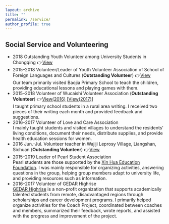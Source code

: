 ```yaml
---
layout: archive
title: ""
permalink: /service/
author_profile: true
---
```

<link rel="stylesheet" href="/assets/css/item.css">
<h2>Social Service and Volunteering</h2>

<ul>
  <li class="item">
    2018 Outstanding Youth Volunteer among University Students in Chongqing
    👉<a href="/honors/image17.png" class="view-link">View</a>
  </li>
  <li class="item">
    2015–2018 Volunteer/Leader of Youth Volunteer Association of School of Foreign Languages and Cultures (<strong>Outstanding Volunteer</strong>)
    👉<a href="/honors/image18.jpeg" class="view-link">View</a>
    <div class="description">
      Our team primarily visited Baojia Primary School to teach the children, providing educational lessons and playing games with them.
    </div>
  </li>
  <li class="item">
    2015–2018 Volunteer of Wucaishi Volunteer Association (<strong>Outstanding Volunteer</strong>)
    👉<a href="/honors/image19.png" class="view-link">View(2016)</a>
    <a href="/honors/image20.png" class="view-link"> [View(2017)]</a>
    <div class="description">
      I taught primary school students in a rural area writing. I received two pieces of their writing each month and provided feedback and suggestions.
    </div>
  </li>
  <li class="item">
    2016–2017 Volunteer of Love and Care Association
    <div class="description">
      I mainly taught students and visited villages to understand the residents' living conditions, document their needs, distribute supplies, and provide health education sessions for women.
    </div>
  </li>
  <li class="item">
    2016 Jun.-Jul. Volunteer teacher in Wajiji Leprosy Village, Liangshan, Sichuan (<strong>Outstanding Volunteer</strong>)
    👉<a href="/honors/image21.png" class="view-link">View</a>
  </li>
  <li class="item">
    2015–2019 Leader of Pearl Student Association
    <div class="description">
      Pearl students are those supported by the <a href="https://en.xhef.org/" target="_blank">Xin Hua Education Foundation</a>. I was mainly responsible for organizing activities, answering questions in the group, helping group members adapt to university life, and providing resources such as information.
    </div>
  </li>
  <li class="item">
    2016–2017 Volunteer of GEDAR Highrise
    <div class="description">
      <a href="http://www.cedarcharity.org/" target="_blank">GEDAR Highrise</a> is a non-profit organization that supports academically talented students from remote, disadvantaged regions through scholarships and career development programs. I primarily helped organize activities for the Coach Project, coordinated between coaches and members, summarized their feedback, wrote reports, and assisted with the progress and improvement of the project.
    </div>
  </li>
</ul>


